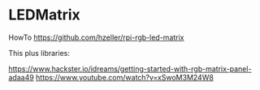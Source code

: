 # LEDMatrix
HowTo
https://github.com/hzeller/rpi-rgb-led-matrix

This plus libraries:

https://www.hackster.io/idreams/getting-started-with-rgb-matrix-panel-adaa49
https://www.youtube.com/watch?v=xSwoM3M24W8
